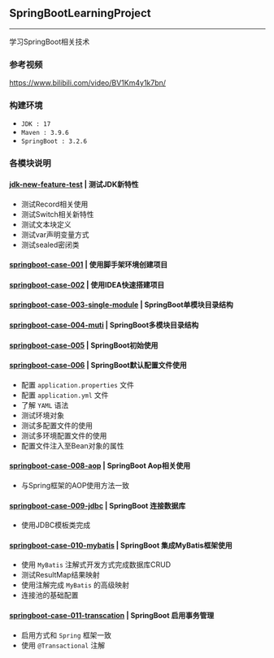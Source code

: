 ## SpringBootLearningProject

---

学习SpringBoot相关技术

### 参考视频

https://www.bilibili.com/video/BV1Km4y1k7bn/

### 构建环境

- `JDK : 17`
- `Maven : 3.9.6`
- `SpringBoot : 3.2.6`

### 各模块说明
#### [jdk-new-feature-test](jdk-new-feature-test) | 测试JDK新特性
- 测试Record相关使用
- 测试Switch相关新特性
- 测试文本块定义
- 测试var声明变量方式
- 测试sealed密闭类

#### [springboot-case-001](springboot-case-001) | 使用脚手架环境创建项目

#### [springboot-case-002](springboot-case-002) | 使用IDEA快速搭建项目

#### [springboot-case-003-single-module](springboot-case-003-single-module) | SpringBoot单模块目录结构

#### [springboot-case-004-muti](springboot-case-004-muti) | SpringBoot多模块目录结构

#### [springboot-case-005](springboot-case-005) | SpringBoot初始使用

#### [springboot-case-006](springboot-case-006) | SpringBoot默认配置文件使用

- 配置 `application.properties` 文件
- 配置 `application.yml` 文件
- 了解 `YAML` 语法
- 测试环境对象
- 测试多配置文件的使用
- 测试多环境配置文件的使用
- 配置文件注入至Bean对象的属性

#### [springboot-case-008-aop](springboot-case-008-aop) | SpringBoot Aop相关使用
- 与Spring框架的AOP使用方法一致

#### [springboot-case-009-jdbc](springboot-case-009-jdbc) | SpringBoot 连接数据库

- 使用JDBC模板类完成

#### [springboot-case-010-mybatis](springboot-case-010-mybatis) | SpringBoot 集成MyBatis框架使用

- 使用 `MyBatis` 注解式开发方式完成数据库CRUD
- 测试ResultMap结果映射
- 使用注解完成 `MyBatis` 的高级映射
- 连接池的基础配置

#### [springboot-case-011-transcation](springboot-case-011-transcation) | SpringBoot 启用事务管理

- 启用方式和 `Spring` 框架一致
- 使用 `@Transactional` 注解